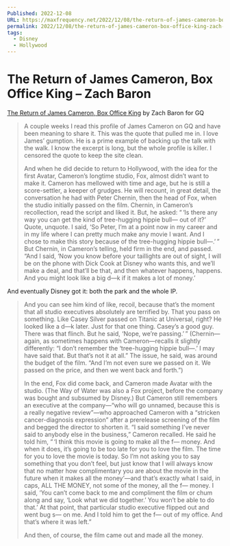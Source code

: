 ```yaml
---
Published: 2022-12-08
URL: https://maxfrequency.net/2022/12/08/the-return-of-james-cameron-box-office-king-zach-baron/
permalink: 2022/12/08/the-return-of-james-cameron-box-office-king-zach-baron/
tags:
  - Disney
  - Hollywood
---
```

# The Return of James Cameron, Box Office King – Zach Baron

[The Return of James Cameron, Box Office King](https://www.gq.com/story/james-cameron-profile-men-of-the-year-2022) by Zach Baron for GQ

> A couple weeks I read this profile of James Cameron on GQ and have been meaning to share it. This was the quote that pulled me in. I love James’ gumption. He is a prime example of backing up the talk with the walk. I know the excerpt is long, but the whole profile is killer. I censored the quote to keep the site clean.
> 
> And when he did decide to return to Hollywood, with the idea for the first Avatar, Cameron’s longtime studio, Fox, almost didn’t want to make it. Cameron has mellowed with time and age, but he is still a score-settler, a keeper of grudges. He will recount, in great detail, the conversation he had with Peter Chernin, then the head of Fox, when the studio initially passed on the film. Chernin, in Cameron’s recollection, read the script and liked it. But, he asked: “ ‘Is there any way you can get the kind of tree-hugging hippie bull— out of it?’ Quote, unquote. I said, ‘So Peter, I’m at a point now in my career and in my life where I can pretty much make any movie I want. And I chose to make this story because of the tree-hugging hippie bull—.’ ” But Chernin, in Cameron’s telling, held firm in the end, and passed. “And I said, ‘Now you know before your taillights are out of sight, I will be on the phone with Dick Cook at Disney who wants this, and we’ll make a deal, and that’ll be that, and then whatever happens, happens. And you might look like a big d—k if it makes a lot of money.’

And eventually Disney got it: both the park and the whole IP.

> And you can see him kind of like, recoil, because that’s the moment that all studio executives absolutely are terrified by. That you pass on something. Like Casey Silver passed on Titanic at Universal, right? He looked like a d—k later. Just for that one thing. Casey’s a good guy. There was that flinch. But he said, ‘Nope, we’re passing.’ ” (Chernin—again, as sometimes happens with Cameron—recalls it slightly differently: “I don’t remember the ‘tree-hugging hippie bull—.’ I may have said that. But that’s not it at all.” The issue, he said, was around the budget of the film. “And I’m not even sure we passed on it. We passed on the price, and then we went back and forth.”)
> 
> In the end, Fox did come back, and Cameron made Avatar with the studio. (The Way of Water was also a Fox project, before the company was bought and subsumed by Disney.) But Cameron still remembers an executive at the company—“who will go unnamed, because this is a really negative review”—who approached Cameron with a “stricken cancer-diagnosis expression” after a prerelease screening of the film and begged the director to shorten it. “I said something I’ve never said to anybody else in the business,” Cameron recalled. He said he told him, “ ‘I think this movie is going to make all the f— money. And when it does, it’s going to be too late for you to love the film. The time for you to love the movie is today. So I’m not asking you to say something that you don’t feel, but just know that I will always know that no matter how complimentary you are about the movie in the future when it makes all the money’—and that’s exactly what I said, in caps, ALL THE MONEY, not some of the money, all the f— money. I said, ‘You can’t come back to me and compliment the film or chum along and say, ‘Look what we did together.’ You won’t be able to do that.’ At that point, that particular studio executive flipped out and went bug s— on me. And I told him to get the f— out of my office. And that’s where it was left.”
> 
> And then, of course, the film came out and made all the money.